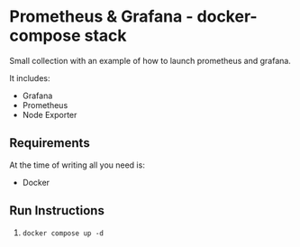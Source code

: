 # Prometheus & Grafana - docker-compose stack
Small collection with an example of how to launch prometheus and grafana. 

It includes:

* Grafana
* Prometheus
* Node Exporter

## Requirements

At the time of writing all you need is:

* Docker

## Run Instructions

1. `docker compose up -d`